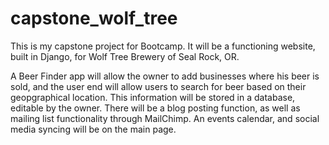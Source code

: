 # capstone_wolf_tree
This is my capstone project for Bootcamp. It will be a functioning website, built in Django, for Wolf Tree Brewery of Seal Rock, OR. 

A Beer Finder app will allow the owner to add businesses where his beer is sold, and the user end will allow users to search for beer 
based on their geopgraphical location. This information will be stored in a database, editable by the owner. There will be a blog posting 
function, as well as mailing list functionality through MailChimp. An events calendar, and social media syncing will be on the main page. 
